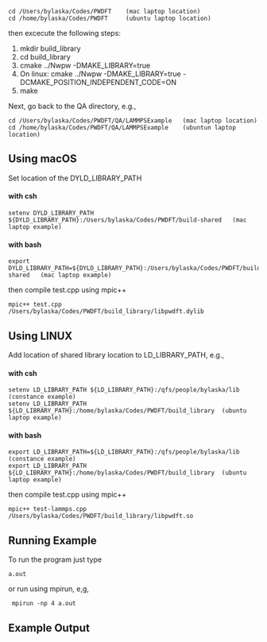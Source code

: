 ```
cd /Users/bylaska/Codes/PWDFT    (mac laptop location)
cd /home/bylaska/Codes/PWDFT     (ubuntu laptop location)
```

then excecute the following steps:

 1) mkdir build_library
 2) cd build_library
 3) cmake ../Nwpw -DMAKE_LIBRARY=true
 4) On linux: cmake ../Nwpw -DMAKE_LIBRARY=true -DCMAKE_POSITION_INDEPENDENT_CODE=ON
 5) make

Next, go back to the QA directory, e.g.,

```
cd /Users/bylaska/Codes/PWDFT/QA/LAMMPSExample   (mac laptop location)
cd /home/bylaska/Codes/PWDFT/QA/LAMMPSExample    (ubuntun laptop location)
```


## Using macOS ##
Set location of the DYLD_LIBRARY_PATH

#### with csh ####
```
setenv DYLD_LIBRARY_PATH ${DYLD_LIBRARY_PATH}:/Users/bylaska/Codes/PWDFT/build-shared   (mac laptop example)
```

#### with bash ####
```
export DYLD_LIBRARY_PATH=${DYLD_LIBRARY_PATH}:/Users/bylaska/Codes/PWDFT/build-shared   (mac laptop example)
```

then compile test.cpp using mpic++
```
mpic++ test.cpp /Users/bylaska/Codes/PWDFT/build_library/libpwdft.dylib 
```

## Using LINUX ##
Add location of shared library location to LD_LIBRARY_PATH, e.g., 

#### with csh ####
```
setenv LD_LIBRARY_PATH ${LD_LIBRARY_PATH}:/qfs/people/bylaska/lib                  (constance example)
setenv LD_LIBRARY_PATH ${LD_LIBRARY_PATH}:/home/bylaska/Codes/PWDFT/build_library  (ubuntu laptop example)
```

#### with bash ####
```
export LD_LIBRARY_PATH=${LD_LIBRARY_PATH}:/qfs/people/bylaska/lib                  (constance example)
export LD_LIBRARY_PATH ${LD_LIBRARY_PATH}:/home/bylaska/Codes/PWDFT/build_library  (ubuntu laptop example)
```

then compile test.cpp using mpic++
```
mpic++ test-lammps.cpp /Users/bylaska/Codes/PWDFT/build_library/libpwdft.so
```

## Running Example ##

To run the program just type 

```
a.out
```

or run using mpirun, e,g,

```
 mpirun -np 4 a.out
```

## Example Output ##
